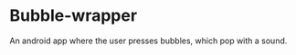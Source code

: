 Bubble-wrapper
==============

An android app where the user presses bubbles, which pop with a sound.
